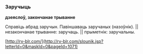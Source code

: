 ### Заручыць
**дзеяслоў, закончанае трыванне**

Справіць абрад заручын. Павіншаваць заручаных (назоўнік). || незакончанае трыванне: заручаць. || прыметнік: заручальны.

<a rel="author">[http://rv-blr.com/](http://rv-blr.com/slounik.jsp?letterId=0&maskId=0&pageId=1071)</a>
